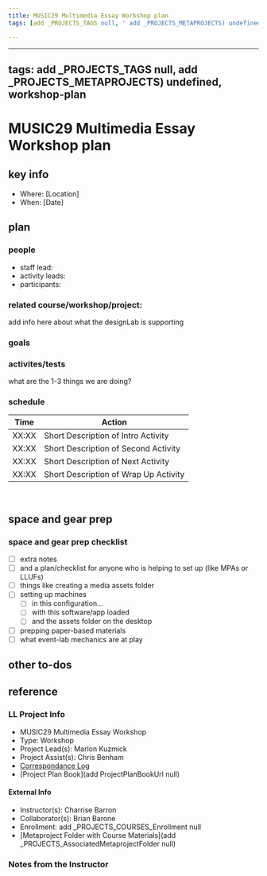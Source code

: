 ```yaml
---
title: MUSIC29 Multimedia Essay Workshop plan
tags: [add _PROJECTS_TAGS null, ' add _PROJECTS_METAPROJECTS) undefined', ' workshop-plan']

---
```


---
tags: add _PROJECTS_TAGS null, add _PROJECTS_METAPROJECTS) undefined, workshop-plan
---


# MUSIC29 Multimedia Essay Workshop plan

## key info
- Where: [Location]
- When: [Date]

## plan

### people
* staff lead:
* activity leads:
* participants:
### related course/workshop/project:
add info here about what the designLab is supporting
### goals
### activites/tests
what are the 1-3 things we are doing?
### schedule

| Time | Action |  
| -------- | -------- | 
| XX:XX     |  Short Description of Intro Activity    | 
| XX:XX     |  Short Description of Second Activity    | 
| XX:XX     |  Short Description of Next Activity    | 
| XX:XX     |  Short Description of Wrap Up Activity    |  
 
## space and gear prep

### space and gear prep checklist
- [ ] extra notes
- [ ] and a plan/checklist for anyone who is helping to set up (like MPAs or LLUFs)
- [ ] things like creating a media assets folder
- [ ] setting up machines 
    - [ ] in this configuration...
    - [ ] with this software/app loaded
    - [ ] and the assets folder on the desktop
- [ ] prepping paper-based materials
- [ ] what event-lab mechanics are at play 

## other to-dos

## reference
### LL Project Info
* MUSIC29 Multimedia Essay Workshop
* Type: Workshop
* Project Lead(s): Marlon Kuzmick
* Project Assist(s): Chris Benham
* [Correspondance Log](https://drive.google.com/drive/folders/1hmFA6loJpC3yvwKbN6fwc9MxuVsfEy97?usp=drive_link)
* [Project Plan Book](add ProjectPlanBookUrl null)

#### External Info
* Instructor(s): Charrise Barron
* Collaborator(s): Brian Barone
* Enrollment: add _PROJECTS_COURSES_Enrollment null
* [Metaproject Folder with Course Materials](add _PROJECTS_AssociatedMetaprojectFolder null)
### Notes from the Instructor


